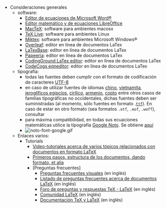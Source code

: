 * Consideraciones generales
    - software:
        - [Editor de ecuaciones de Microsoft Word®](https://support.office.com/en-us/article/equation-editor-6eac7d71-3c74-437b-80d3-c7dea24fdf3f)
        - [Editor matemático y de ecuaciones LibreOffice](https://www.libreoffice.org/discover/math/)
        - [MacTeX](http://www.tug.org/mactex/): software para ambientes macosx
        - [TeX Live](https://www.tug.org/texlive/): software para ambientes Linux
        - [Miktex](https://miktex.org/download): software para ambientes Microsoft Windows®
        - [Overleaf](https://www.overleaf.com/): editor en línea de documentos LaTex
        - [LaTexBase](https://latexbase.com/): editor en línea de documentos LaTex
        - [Papeeria](https://papeeria.com/): editor en línea de documentos LaTex
        - [CodingGround LaTex editor](https://www.tutorialspoint.com/online_latex_editor.php): editor en línea de documentos LaTex
        - [CodeCogs eqneditor](https://www.codecogs.com/latex/eqneditor.php): editor en línea de documentos LaTex
    - tipografía:
        - todas las fuentes deben cumplir con el formato de codificación de caracteres [UTF-8](https://es.wikipedia.org/wiki/UTF-8)
        - en caso de utilizar fuentes de idiomas [chino](https://es.wikipedia.org/wiki/Sinograma), [vietnamita](https://es.wikipedia.org/wiki/Alfabeto_vietnamita), [jeroglíficos egipcios](https://es.wikipedia.org/wiki/Jerogl%C3%ADficos_egipcios),  [cirílico](https://es.wikipedia.org/wiki/Alfabeto_cir%C3%ADlico), [armenio](https://es.wikipedia.org/wiki/Alfabeto_armenio), [copto](https://es.wikipedia.org/wiki/Alfabeto_copto) entre otros casos de familias tipográficas no occidentales, dichas fuentes deben ser suministradas (al momento, sólo fuentes en formato .[`ttf`](https://es.wikipedia.org/wiki/TrueType)). En caso de estar en otro formato (sea formatos `.otf`, `.eof`, `.woff`), consultar
        - para máxima compatibilidad, en todas sus ecuaciones matemáticas utilice la tipografía [Google Noto](https://es.wikipedia.org/wiki/Google_Noto). Se obtiene [aquí](https://www.google.com/get/noto/)
        - ![noto-font-google.gif](https://bitbucket.org/repo/rpybXp8/images/652861917-noto-font-google.gif)
    - Enlaces varios:
        - Tutorials
            - [Video-tutoriales acerca de varios tópicos relacionados con documentos en formato LaTeX](https://www.youtube.com/user/ShareLaTeX)
            - [Primeros pasos, estructura de los documentos, dando formato, et alia](https://www.andy-roberts.net/writing/latex)
            - [Preguntas frecuentes]
                * [Preguntas frecuentes visuales](http://www.ctan.org/tex-archive/info/visualFAQ/visualFAQ.pdf) (en inglés)
                * [Listado de preguntas frecuentes acerca de documentos LaTeX](https://texfaq.org/)  (en inglés)
                * [Foro de preguntas y respuestas TeX - LaTeX](http://tex.stackexchange.com/)  (en inglés)
                * [Comunidad LaTeX](http://www.latex-community.org/)  (en inglés)
                * [Documentación TeX y LaTeX](http://www.texdoc.net/)  (en inglés)
        